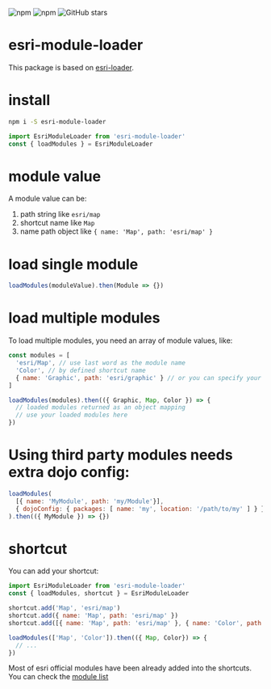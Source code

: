 ![npm](https://img.shields.io/npm/v/esri-module-loader.svg)
![npm](https://img.shields.io/npm/dw/esri-module-loader.svg)
![GitHub stars](https://img.shields.io/github/stars/nsc-open/esri-module-loader.svg?style=social&label=Stars)

# esri-module-loader

This package is based on [esri-loader](https://github.com/Esri/esri-loader).

# install

```bash
npm i -S esri-module-loader
```

```js
import EsriModuleLoader from 'esri-module-loader'
const { loadModules } = EsriModuleLoader
```

# module value

A module value can be:

1. path string like `esri/map`
2. shortcut name like `Map`
3. name path object like `{ name: 'Map', path: 'esri/map' }`


# load single module

```js
loadModules(moduleValue).then(Module => {})
```

# load multiple modules

To load multiple modules, you need an array of module values, like:

```js
const modules = [
  'esri/Map', // use last word as the module name
  'Color', // by defined shortcut name
  { name: 'Graphic', path: 'esri/graphic' } // or you can specify your module name
]

loadModules(modules).then(({ Graphic, Map, Color }) => {
  // loaded modules returned as an object mapping
  // use your loaded modules here
})
```

# Using third party modules needs extra dojo config:

```js
loadModules(
  [{ name: 'MyModule', path: 'my/Module'}],
  { dojoConfig: { packages: [ name: 'my', location: '/path/to/my' ] } }
).then(({ MyModule }) => {})
```

# shortcut

You can add your shortcut:

```js
import EsriModuleLoader from 'esri-module-loader'
const { loadModules, shortcut } = EsriModuleLoader

shortcut.add('Map', 'esri/map')
shortcut.add({ name: 'Map', path: 'esri/map' })
shortcut.add([{ name: 'Map', path: 'esri/map' }, { name: 'Color', path: 'esri/Color' }])

loadModules(['Map', 'Color']).then(({ Map, Color}) => {
  // ...
})
```

Most of esri official modules have been already added into the shortcuts. You can check the [module list](https://github.com/nsc-open/esri-module-loader/blob/master/src/esri-modules.js)